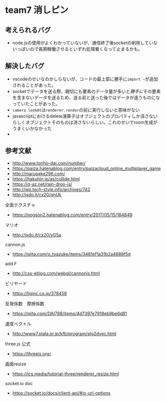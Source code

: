 # team7 消しピン

## 考えられるバグ
- node.jsの使用がよくわかっていないが、通信終了後socketの削除していないっぽいので長期稼働させるといずれ処理重くなって止まるかも。


## 解決したバグ
- vscodeのせいなのかしらないが、コードの最上部に勝手に`import ~`が追加されることがあった。
- socketでデータを送る際、親切にも要素のデータ量が多いと*勝手に*その要素を含まないデータを送るため、送る前と送った後ではデータが違うものになっていたことがあった。
- `camera.lookAt`は`renderer.render`の前に実行しないと意味がない
- javascriptにおけるdelete演算子はオブジェクトのプロパティしか消さないらしくオブジェクトそのものは消さないらしい。これのせいでroom生成がうまくいかなかった
- 

## 参考文献
- http://www.toriho-dai.com/number/
- https://paiza.hatenablog.com/entry/paizacloud_online_multiplayer_game
- http://marupeke296.com/
- https://hakuhin.jp/as/collide.html
- https://q-az.net/rain-drop-js/
- http://wp.tech-style.info/archives/742
- http://jsdo.it/cx20/qhUk  


全面テクスチャ  
- https://nogson2.hatenablog.com/entry/2017/05/15/184849  


マリオ  
- http://jsdo.it/cx20/yG5a  


cannon.js  
- https://qiita.com/o_tyazuke/items/3481ef1a31b2a4888f5d  


add F  
- http://css-eblog.com/webgl/cannonjs.html  


ビリヤード  
- https://liginc.co.jp/378458  


反発係数　摩擦係数  
- https://qiita.com/DAI788/items/4d7397e7918eb9be6d81  


速度ベクトル  
- http://www7.plala.or.jp/kfb/program/stg2dvec.html 


three.js 公式  
- https://threejs.org/ 

画面resize
- https://ics.media/tutorial-three/renderer_resize.html

socket.io doc
- https://socket.io/docs/client-api/#io-url-options




